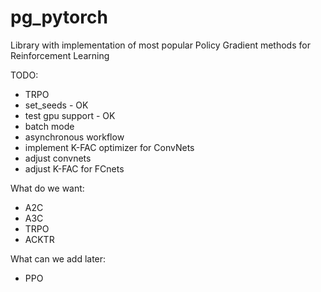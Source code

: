# pg_pytorch
Library with implementation of most popular Policy Gradient methods for Reinforcement Learning

TODO:
* TRPO
* set_seeds  - OK
* test gpu support - OK
* batch mode
* asynchronous workflow
* implement K-FAC optimizer for ConvNets
* adjust convnets
* adjust K-FAC for FCnets

What do we want:
* A2C
* A3C
* TRPO
* ACKTR

What can we add later:
* PPO
